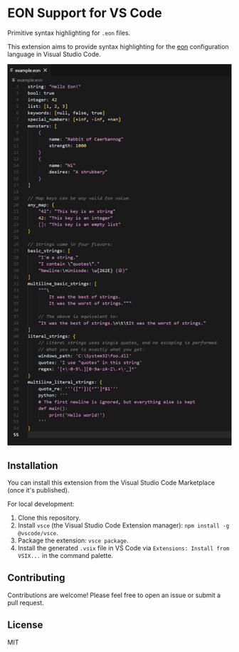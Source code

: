 # EON Support for VS Code

Primitive syntax highlighting for `.eon` files.

This extension aims to provide syntax highlighting for the [eon](https://github.com/emilk/eon) configuration language in Visual Studio Code.


![EON Syntax Highlighting Screenshot](./assets/images/example_highlighting_v3.png) 


## Installation

You can install this extension from the Visual Studio Code Marketplace (once it's published).

For local development:

1.  Clone this repository.
2.  Install `vsce` (the Visual Studio Code Extension manager): `npm install -g @vscode/vsce`.
3.  Package the extension: `vsce package`.
4.  Install the generated `.vsix` file in VS Code via `Extensions: Install from VSIX...` in the command palette.

## Contributing

Contributions are welcome! Please feel free to open an issue or submit a pull request.

## License

MIT

